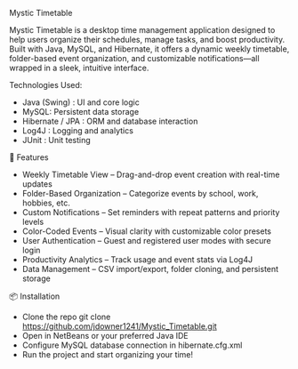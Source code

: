 Mystic Timetable

Mystic Timetable is a desktop time management application designed to help users organize their schedules, manage tasks, and boost productivity. Built with Java, MySQL, and Hibernate, it offers a dynamic weekly timetable, folder-based event organization, and customizable notifications—all wrapped in a sleek, intuitive interface.

Technologies Used:
- Java (Swing) : UI and core logic
- MySQL: Persistent data storage
- Hibernate / JPA : ORM and database interaction
- Log4J :  Logging and analytics
- JUnit : Unit testing

🚀 Features
- Weekly Timetable View – Drag-and-drop event creation with real-time updates
- Folder-Based Organization – Categorize events by school, work, hobbies, etc.
- Custom Notifications – Set reminders with repeat patterns and priority levels
- Color-Coded Events – Visual clarity with customizable color presets
- User Authentication – Guest and registered user modes with secure login
- Productivity Analytics – Track usage and event stats via Log4J
- Data Management – CSV import/export, folder cloning, and persistent storage

📦 Installation
- Clone the repo
git clone https://github.com/jdowner1241/Mystic_Timetable.git
- Open in NetBeans or your preferred Java IDE
- Configure MySQL database connection in hibernate.cfg.xml
- Run the project and start organizing your time!
